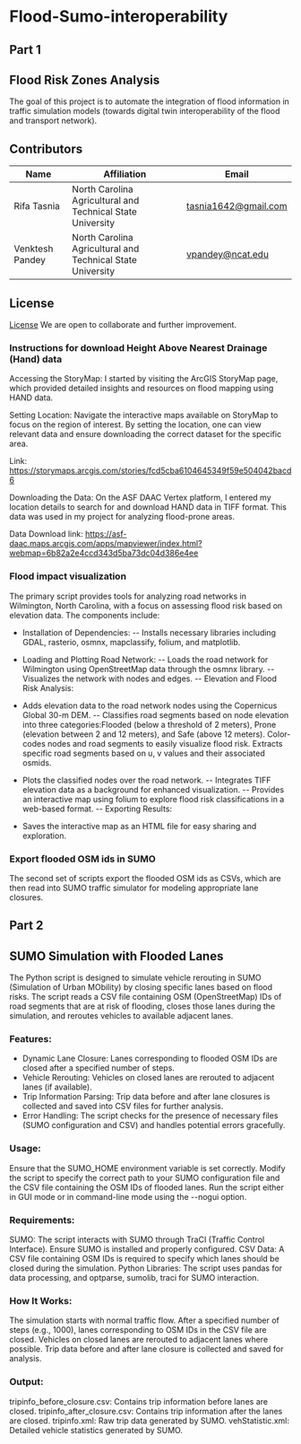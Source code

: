 # Flood-Sumo-interoperability

## Part 1
## Flood Risk Zones Analysis

The goal of this project is to automate the integration of flood information in traffic simulation models (towards digital twin interoperability of the flood and transport network). 
## Contributors

| Name       | Affiliation       | Email               |
|------------|-------------------|---------------------|
| Rifa Tasnia  | North Carolina Agricultural and Technical State University | tasnia1642@gmail.com |
| Venktesh Pandey | North Carolina Agricultural and Technical State University | vpandey@ncat.edu |
## License
[License](LICENSE)
We are open to collaborate and further improvement.
### Instructions for download Height Above Nearest Drainage (Hand) data

Accessing the StoryMap: I started by visiting the ArcGIS StoryMap page, which provided detailed insights and resources on flood mapping using HAND data.

Setting Location: Navigate the interactive maps available on StoryMap to focus on the region of interest. By setting the location, one can view relevant data and ensure downloading the correct dataset for the specific area.

Link: https://storymaps.arcgis.com/stories/fcd5cba6104645349f59e504042bacd6

Downloading the Data: On the ASF DAAC Vertex platform, I entered my location details to search for and download HAND data in TIFF format. This data was used in my project for analyzing flood-prone areas.

Data Download link: https://asf-daac.maps.arcgis.com/apps/mapviewer/index.html?webmap=6b82a2e4ccd343d5ba73dc04d386e4ee

### Flood impact visualization
The primary script provides tools for analyzing road networks in Wilmington, North Carolina, with a focus on assessing flood risk based on elevation data. The components include:

+ Installation of Dependencies:
-- Installs necessary libraries including GDAL, rasterio, osmnx, mapclassify, folium, and matplotlib.
  
+ Loading and Plotting Road Network:
-- Loads the road network for Wilmington using OpenStreetMap data through the osmnx library.
-- Visualizes the network with nodes and edges.
-- Elevation and Flood Risk Analysis:

+ Adds elevation data to the road network nodes using the Copernicus Global 30-m DEM.
-- Classifies road segments based on node elevation into three categories:Flooded (below a threshold of 2 meters),
Prone (elevation between 2 and 12 meters), and
Safe (above 12 meters).
Color-codes nodes and road segments to easily visualize flood risk.
Extracts specific road segments based on u, v values and their associated osmids.

+ Plots the classified nodes over the road network.
-- Integrates TIFF elevation data as a background for enhanced visualization.
-- Provides an interactive map using folium to explore flood risk classifications in a web-based format.
-- Exporting Results:

+ Saves the interactive map as an HTML file for easy sharing and exploration.

### Export flooded OSM ids in SUMO
The second set of scripts export the flooded OSM ids as CSVs, which are then read into SUMO traffic simulator for modeling appropriate lane closures.


## Part 2
## SUMO Simulation with Flooded Lanes


The Python script is designed to simulate vehicle rerouting in SUMO (Simulation of Urban MObility) by closing specific lanes based on flood risks. The script reads a CSV file containing OSM (OpenStreetMap) IDs of road segments that are at risk of flooding, closes those lanes during the simulation, and reroutes vehicles to available adjacent lanes.

### Features:
- Dynamic Lane Closure: Lanes corresponding to flooded OSM IDs are closed after a specified number of steps.
- Vehicle Rerouting: Vehicles on closed lanes are rerouted to adjacent lanes (if available).
- Trip Information Parsing: Trip data before and after lane closures is collected and saved into CSV files for further analysis.
- Error Handling: The script checks for the presence of necessary files (SUMO configuration and CSV) and handles potential errors gracefully.

### Usage:
Ensure that the SUMO_HOME environment variable is set correctly.
Modify the script to specify the correct path to your SUMO configuration file and the CSV file containing the OSM IDs of flooded lanes.
Run the script either in GUI mode or in command-line mode using the --nogui option.
### Requirements:
SUMO: The script interacts with SUMO through TraCI (Traffic Control Interface). Ensure SUMO is installed and properly configured.
CSV Data: A CSV file containing OSM IDs is required to specify which lanes should be closed during the simulation.
Python Libraries: The script uses pandas for data processing, and optparse, sumolib, traci for SUMO interaction.

### How It Works:
The simulation starts with normal traffic flow.
After a specified number of steps (e.g., 1000), lanes corresponding to OSM IDs in the CSV file are closed.
Vehicles on closed lanes are rerouted to adjacent lanes where possible.
Trip data before and after lane closure is collected and saved for analysis.

### Output:
tripinfo_before_closure.csv: Contains trip information before lanes are closed.
tripinfo_after_closure.csv: Contains trip information after the lanes are closed.
tripinfo.xml: Raw trip data generated by SUMO.
vehStatistic.xml: Detailed vehicle statistics generated by SUMO.





